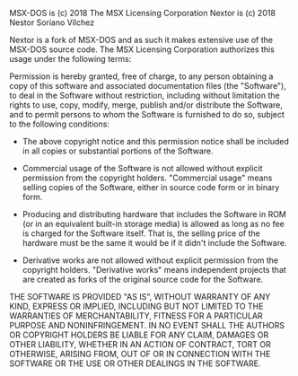 MSX-DOS is (c) 2018 The MSX Licensing Corporation
Nextor is (c) 2018 Nestor Soriano Vilchez

Nextor is a fork of MSX-DOS and as such it makes extensive use of the MSX-DOS source code. The MSX Licensing Corporation authorizes this usage under the following terms:

Permission is hereby granted, free of charge, to any person obtaining a copy of this software and associated documentation files (the "Software"), to deal in the Software without restriction, including without limitation the rights to use, copy, modify, merge, publish and/or distribute the Software, and to permit persons to whom the Software is furnished to do so, subject to the following conditions:

- The above copyright notice and this permission notice shall be included in all copies or substantial portions of the Software.

- Commercial usage of the Software is not allowed without explicit permission from the copyright holders. "Commercial usage" means selling copies of the Software, either in source code form or in binary form.

- Producing and distributing hardware that includes the Software in ROM (or in an equivalent built-in storage media) is allowed as long as no fee is charged for the Software itself. That is, the selling price of the hardware must be the same it would be if it didn't include the Software.

- Derivative works are not allowed without explicit permission from the copyright holders. "Derivative works" means independent projects that are created as forks of the original source code for the Software.

THE SOFTWARE IS PROVIDED "AS IS", WITHOUT WARRANTY OF ANY KIND, EXPRESS OR IMPLIED, INCLUDING BUT NOT LIMITED TO THE WARRANTIES OF MERCHANTABILITY, FITNESS FOR A PARTICULAR PURPOSE AND NONINFRINGEMENT. IN NO EVENT SHALL THE AUTHORS OR COPYRIGHT HOLDERS BE LIABLE FOR ANY CLAIM, DAMAGES OR OTHER LIABILITY, WHETHER IN AN ACTION OF CONTRACT, TORT OR OTHERWISE, ARISING FROM, OUT OF OR IN CONNECTION WITH THE SOFTWARE OR THE USE OR OTHER DEALINGS IN THE SOFTWARE.